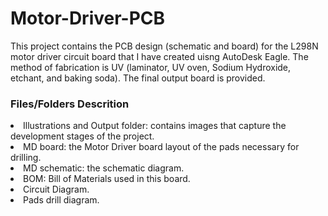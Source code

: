 # Motor-Driver-PCB
This project contains the PCB design (schematic and board) for the L298N motor driver circuit board that I have created uisng AutoDesk Eagle. The method of fabrication is UV (laminator, UV oven, Sodium Hydroxide, etchant, and baking soda). The final output board is provided.
### Files/Folders Descrition
<li> Illustrations and Output folder: contains images that capture the development stages of the project. </li>
<li>MD board: the Motor Driver board layout of the pads necessary for drilling. </li>
<li>MD schematic: the schematic diagram. </li>
<li>BOM: Bill of Materials used in this board.</li>
<li>Circuit Diagram.</li>
<li>Pads drill diagram.</li>
